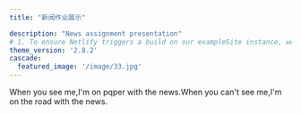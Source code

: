 ```yaml
---
title: "新闻作业展示"

description: "News assignment presentation"
# 1. To ensure Netlify triggers a build on our exampleSite instance, we need to change a file in the exampleSite directory.
theme_version: '2.8.2'
cascade:
  featured_image: '/image/33.jpg'
---
```

When you see me,I'm on pqper with the news.When you can't see me,I'm on the road with the news.